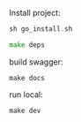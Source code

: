 Install project:

```go
sh go_install.sh

make deps
```


build swagger:
```
make docs
```

run local:

```
make dev
```